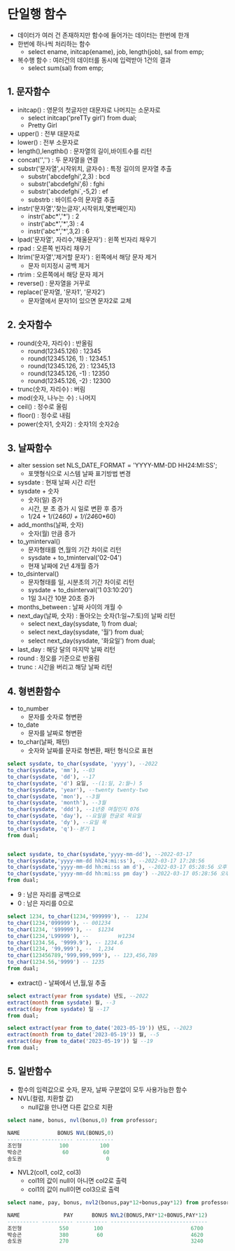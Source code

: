# 단일행 함수
- 데이터가 여러 건 존재하지만 함수에 들어가는 데이터는 한번에 한개
- 한번에 하나씩 처리하는 함수
  - select ename, initcap(ename), job, length(job), sal from emp;
- 복수행 함수 : 여러건의 데이터를 동시에 입력받아 1건의 결과
  - select sum(sal) from emp;


## 1. 문자함수
- initcap() : 영문의 첫글자만 대문자로 나머지는 소문자로
  - select initcap('preTTy girl') from dual;
  - Pretty Girl
- upper() : 전부 대문자로
- lower() : 전부 소문자로
- length(),lengthb() : 문자열의 길이,바이트수를 리턴
- concat('','') : 두 문자열을 연결
- substr('문자열',시작위치, 글자수) : 특정 길이의 문자열 추출
  - substr('abcdefghi',2,3) : bcd
  - substr('abcdefghi',6) : fghi
  - substr('abcdefghi`,-5,2) : ef
  - substrb : 바이트수의 문자열 추출
- instr('문자열','찾는글자',시작위치,몇번째인지)
  - instr('a*b*c*','*') : 2
  - instr('a*b*c*','*',3) : 4
  - instr('a*b*c*','*',3,2) : 6
- lpad('문자열', 자리수,'채울문자') : 왼쪽 빈자리 채우기
- rpad : 오른쪽 빈자리 채우기
- ltrim('문자열','제거할 문자') : 왼쪽에서 해당 문자 제거
  - 문자 미지정시 공백 제거
- rtrim : 오른쪽에서 해당 문자 제거
- reverse() : 문자열을 거꾸로
- replace('문자열, '문자1', '문자2')
  - 문자열에서 문자1이 있으면 문자2로 교체

## 2. 숫자함수
- round(숫자, 자리수) : 반올림
  - round(12345.126) : 12345
  - round(12345.126, 1) : 12345.1
  - round(12345.126, 2) : 12345,13
  - round(12345.126, -1) : 12350
  - round(12345.126, -2) : 12300
- trunc(숫자, 자리수) : 버림
- mod(숫자, 나누는 수) : 나머지
- ceil() : 정수로 올림
- floor() : 정수로 내림
- power(숫자1, 숫자2) : 숫자1의 숫자2승

## 3. 날짜함수
- alter session set NLS_DATE_FORMAT = 'YYYY-MM-DD HH24:MI:SS';
  - 포맷형식으로 시스템 날짜 표기방법 변경
- sysdate : 현재 날짜 시간 리턴
- sysdate + 숫자
  - 숫자(일) 증가
  - 시간, 분 초 증가 시 일로 변환 후 증가
  - 1/24 + 1/(24*60) + 1/(24*60*60)
- add_months(날짜, 숫자)
  - 숫자(월) 만큼 증가
- to_yminterval()
  - 문자형태를 연,월의 기간 차이로 리턴
  - sysdate + to_tminterval('02-04')
  - 현재 날짜에 2년 4개월 증가
- to_dsinterval()
  - 문자형태를 일, 시분초의 기간 차이로 리턴
  - sysdate + to_dsinterval('1 03:10:20')
  - 1일 3시간 10분 20초 증가
- months_between : 날짜 사이의 개월 수
- next_day(날짜, 숫자) : 돌아오는 숫자(1:일~7:토)의 날짜 리턴
  - select next_day(sysdate, 1) from dual;
  - select next_day(sysdate, '월') from dual;
  - select next_day(sysdate, '화요일') from dual;
- last_day : 해당 달의 마지막 날짜 리턴
- round : 정오를 기준으로 반올림
- trunc : 시간을 버리고 해당 날짜 리턴

## 4. 형변환함수
- to_number
  - 문자를 숫자로 형변환
- to_date
  - 문자를 날짜로 형변환
- to_char(날짜, 패턴)
  - 숫자와 날짜를 문자로 형변환, 패턴 형식으로 표현


```sql
select sysdate, to_char(sysdate, 'yyyy'), --2022
to_char(sysdate, 'mm'), --03
to_char(sysdate, 'dd'), --17
to_char(sysdate, 'd') 요일, --(1:일, 2:월~) 5
to_char(sysdate, 'year'), --twenty twenty-two
to_char(sysdate, 'mon'), --3월 
to_char(sysdate, 'month'), --3월 
to_char(sysdate, 'ddd'), --1년중 며칠인지 076
to_char(sysdate, 'day'), --요일을 한글로 목요일
to_char(sysdate, 'dy'), --요일 목
to_char(sysdate, 'q')--분기 1
from dual;


select sysdate, to_char(sysdate,'yyyy-mm-dd'), --2022-03-17
to_char(sysdate,'yyyy-mm-dd hh24:mi:ss'), --2022-03-17 17:28:56
to_char(sysdate,'yyyy-mm-dd hh:mi:ss am d'), --2022-03-17 05:28:56 오후 5
to_char(sysdate,'yyyy-mm-dd hh:mi:ss pm day') --2022-03-17 05:28:56 오후 목요일
from dual;


```
  - 9 : 남은 자리를 공백으로
  - 0 : 남은 자리를 0으로   

```sql
select 1234, to_char(1234,'999999'), --  1234
to_char(1234,'099999'), -- 001234
to_char(1234, '$99999'), --  $1234
to_char(1234,'L99999'), --         ￦1234
to_char(1234.56, '9999.9'), -- 1234.6
to_char(1234, '99,999'), --  1,234
to_char(123456789,'999,999,999'), -- 123,456,789
to_char(1234.56,'9999') -- 1235
from dual;
```

- extract() - 날짜에서 년,월,일 추출   

```sql
select extract(year from sysdate) 년도, --2022
extract(month from sysdate) 월, --3
extract(day from sysdate) 일 --17
from dual;

select extract(year from to_date('2023-05-19')) 년도, --2023
extract(month from to_date('2023-05-19')) 월, --5
extract(day from to_date('2023-05-19')) 일 --19
from dual;
```

## 5. 일반함수
- 함수의 입력값으로 숫자, 문자, 날짜 구분없이 모두 사용가능한 함수
- NVL(컬럼, 치환할 값)
  - null값을 만나면 다른 값으로 치환   

```sql
select name, bonus, nvl(bonus,0) from professor;

NAME            BONUS NVL(BONUS,0)
---------- ---------- ------------
조인형            100          100
박승곤             60           60
송도권                           0
```
- NVL2(col1, col2, col3)
  - col1의 값이 null이 아니면 col2로 출력
  - col1의 값이 null이면 col3으로 출력   

```sql
select name, pay, bonus, nvl2(bonus,pay*12+bonus,pay*12) from professor;

NAME              PAY      BONUS NVL2(BONUS,PAY*12+BONUS,PAY*12)
---------- ---------- ---------- -------------------------------
조인형            550        100                            6700
박승곤            380         60                            4620
송도권            270                                       3240
```
